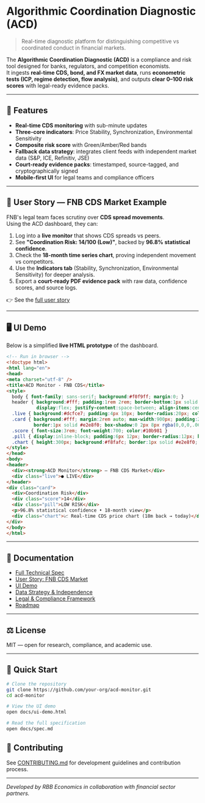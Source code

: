 # Algorithmic Coordination Diagnostic (ACD)

> Real-time diagnostic platform for distinguishing competitive vs coordinated conduct in financial markets.

The **Algorithmic Coordination Diagnostic (ACD)** is a compliance and risk tool designed for banks, regulators, and competition economists.  
It ingests **real-time CDS, bond, and FX market data**, runs **econometric tests (ICP, regime detection, flow analysis)**, and outputs **clear 0–100 risk scores** with legal-ready evidence packs.

---

## 🚀 Features
- **Real-time CDS monitoring** with sub-minute updates
- **Three-core indicators**: Price Stability, Synchronization, Environmental Sensitivity
- **Composite risk score** with Green/Amber/Red bands
- **Fallback data strategy**: integrates client feeds with independent market data (S&P, ICE, Refinitiv, JSE)
- **Court-ready evidence packs**: timestamped, source-tagged, and cryptographically signed
- **Mobile-first UI** for legal teams and compliance officers

---

## 📖 User Story — FNB CDS Market Example
FNB's legal team faces scrutiny over **CDS spread movements**.  
Using the ACD dashboard, they can:

1. Log into a **live monitor** that shows CDS spreads vs peers.  
2. See **"Coordination Risk: 14/100 (Low)"**, backed by **96.8% statistical confidence**.  
3. Check the **18-month time series chart**, proving independent movement vs competitors.  
4. Use the **Indicators tab** (Stability, Synchronization, Environmental Sensitivity) for deeper analysis.  
5. Export a **court-ready PDF evidence pack** with raw data, confidence scores, and source logs.

👉 See the [full user story](docs/user-story.md)

---

## 🖥️ UI Demo

Below is a simplified **live HTML prototype** of the dashboard.  

```html
<!-- Run in browser -->
<!doctype html>
<html lang="en">
<head>
<meta charset="utf-8" />
<title>ACD Monitor - FNB CDS</title>
<style>
  body { font-family: sans-serif; background:#f0f9ff; margin:0; }
  header { background:#fff; padding:1rem 2rem; border-bottom:1px solid #e2e8f0;
           display:flex; justify-content:space-between; align-items:center; }
  .live { background:#dcfce7; padding:4px 10px; border-radius:20px; color:#166534; font-weight:600 }
  .card { background:#fff; margin:2rem auto; max-width:900px; padding:2rem; border-radius:12px;
          border:1px solid #e2e8f0; box-shadow:0 2px 8px rgba(0,0,0,.06); text-align:center }
  .score { font-size:3rem; font-weight:700; color:#10b981 }
  .pill { display:inline-block; padding:6px 12px; border-radius:12px; background:#dcfce7; color:#166534; font-weight:600 }
  .chart { height:300px; background:#f8fafc; border:1px solid #e2e8f0; margin-top:1.5rem; display:flex; justify-content:center; align-items:center; color:#64748b }
</style>
</head>
<body>
<header>
  <div><strong>ACD Monitor</strong> — FNB CDS Market</div>
  <div class="live">● LIVE</div>
</header>
<div class="card">
  <div>Coordination Risk</div>
  <div class="score">14</div>
  <div class="pill">LOW RISK</div>
  <p>96.8% statistical confidence • 18-month view</p>
  <div class="chart">📈 Real-time CDS price chart (18m back → today)</div>
</div>
</body>
</html>
```

---

## 📂 Documentation
- [Full Technical Spec](docs/spec.md)
- [User Story: FNB CDS Market](docs/user-story.md)
- [UI Demo](docs/ui-demo.md)
- [Data Strategy & Independence](docs/data-strategy.md)
- [Legal & Compliance Framework](docs/legal-compliance.md)
- [Roadmap](docs/roadmap.md)

---

## ⚖️ License

MIT — open for research, compliance, and academic use.

---

## 🚀 Quick Start

```bash
# Clone the repository
git clone https://github.com/your-org/acd-monitor.git
cd acd-monitor

# View the UI demo
open docs/ui-demo.html

# Read the full specification
open docs/spec.md
```

## 🤝 Contributing

See [CONTRIBUTING.md](CONTRIBUTING.md) for development guidelines and contribution process.

---

*Developed by RBB Economics in collaboration with financial sector partners.*
